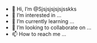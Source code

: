 - 👋 Hi, I’m @Sjsjsjsjsjsjsskks
- 👀 I’m interested in ...
- 🌱 I’m currently learning ...
- 💞️ I’m looking to collaborate on ...
- 📫 How to reach me ...

<!---
Sjsjsjsjsjsjsskks/Sjsjsjsjsjsjsskks is a ✨ special ✨ repository because its `README.md` (this file) appears on your GitHub profile.
You can click the Preview link to take a look at your changes.
--->
